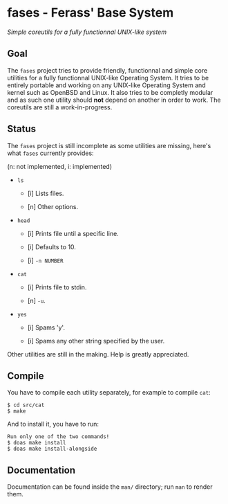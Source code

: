 # fases - Ferass' Base System

*Simple coreutils for a fully functionnal UNIX-like system*

## Goal

The `fases` project tries to provide friendly, functionnal and simple core 
utilities for a fully functionnal UNIX-like Operating System. It tries to 
be entirely portable and working on any UNIX-like Operating System and kernel 
such as OpenBSD and Linux. It also tries to be completly modular and as such 
one utility should **not** depend on another in order to work. The coreutils 
are still a work-in-progress.

## Status

The `fases` project is still incomplete as some utilities are missing, here's 
what `fases` currently provides:

(n: not implemented, i: implemented)

- `ls`
  
  - [i] Lists files.
  
  - [n] Other options.

- `head`

  - [i] Prints file until a specific line.
  
  - [i] Defaults to 10.
  
  - [i] `-n NUMBER`

- `cat`

  - [i] Prints file to stdin.
  
  - [n] `-u`. 

- `yes`
  
  - [i] Spams 'y'.
  
  - [i] Spams any other string specified by the user.

Other utilities are still in the making. Help is greatly appreciated.

## Compile

You have to compile each utility separately, for example to compile `cat`:

	$ cd src/cat
	$ make

And to install it, you have to run:

	Run only one of the two commands! 
	$ doas make install 
	$ doas make install-alongside

## Documentation

Documentation can be found inside the `man/` directory; run `man` to render 
them.


